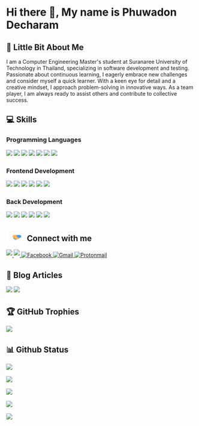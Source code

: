 # Hi there 👋, My name is Phuwadon Decharam
## 💫 Little Bit About Me

I am a Computer Engineering Master's student at Suranaree University of Technology in Thailand, specializing in software development and testing. Passionate about continuous learning, I eagerly embrace new challenges and consider myself a quick learner. With a keen eye for detail and a creative mindset, I approach problem-solving in innovative ways. As a team player, I am always ready to assist others and contribute to collective success.


## 💻 Skills
### Programming Languages
<p>
<img src="https://img.shields.io/badge/java-%23ED8B00.svg?style=for-the-badge&logo=java&logoColor=white" style="margin-bottom: 4px;" height="30px">
<img src="https://img.shields.io/badge/python-3670A0?style=for-the-badge&logo=python&logoColor=ffdd54" style="margin-bottom: 4px;" height="30px">
<img src="https://img.shields.io/badge/javascript-%23323330.svg?style=for-the-badge&logo=javascript&logoColor=%23F7DF1E" style="margin-bottom: 4px;" height="30px">
<img src="https://img.shields.io/badge/typescript-%23007ACC.svg?style=for-the-badge&logo=typescript&logoColor=white" style="margin-bottom: 4px;" height="30px">
<img src="https://img.shields.io/badge/go-%2300ADD8.svg?style=for-the-badge&logo=go&logoColor=white" style="margin-bottom: 4px;" height="30px">
<img src="https://img.shields.io/badge/php-%23777BB4.svg?style=for-the-badge&logo=php&logoColor=white" style="margin-bottom: 4px;" height="30px">
<img src="https://img.shields.io/badge/OBJECTIVE--C-%233A95E3.svg?style=for-the-badge&logo=apple&logoColor=white" style="margin-bottom: 4px;" height="30px">
</p>

### Frontend Development
<p>
<img src="https://img.shields.io/badge/bootstrap-%23563D7C.svg?style=for-the-badge&logo=bootstrap&logoColor=white" style="margin-bottom: 4px;" height="30px">
<img src="https://img.shields.io/badge/react-%2320232a.svg?style=for-the-badge&logo=react&logoColor=%2361DAFB" style="margin-bottom: 4px;" height="30px">
<img src="https://img.shields.io/badge/tailwindcss-%2338B2AC.svg?style=for-the-badge&logo=tailwind-css&logoColor=white" style="margin-bottom: 4px;" height="30px">
<img src="https://img.shields.io/badge/vuejs-%2335495e.svg?style=for-the-badge&logo=vuedotjs&logoColor=%234FC08D" style="margin-bottom: 4px;" height="30px">
<img src="https://img.shields.io/badge/angular-%23DD0031.svg?style=for-the-badge&logo=angular&logoColor=white" style="margin-bottom: 4px;" height="30px">
<img src="https://img.shields.io/badge/MUI-%230081CB.svg?style=for-the-badge&logo=mui&logoColor=white" style="margin-bottom: 4px;" height="30px">
</p>

### Back Development
<p>
<img src ="https://img.shields.io/badge/spring boot-%236DB33F.svg?&style=for-the-badge&logo=springboot&logoColor=white" style="margin-bottom: 4px;" height="30px"/>
<img src="https://img.shields.io/badge/node.js-6DA55F?style=for-the-badge&logo=node.js&logoColor=white" style="margin-bottom: 4px;" height="30px">
<img src="https://img.shields.io/badge/express.js-%23404d59.svg?style=for-the-badge&logo=express&logoColor=%2361DAFB" style="margin-bottom: 4px;" height="30px">
<img src="https://img.shields.io/badge/django-%23092E20.svg?style=for-the-badge&logo=django&logoColor=white" style="margin-bottom: 4px;" height="30px">
<img src="https://img.shields.io/badge/git-%23F05033.svg?style=for-the-badge&logo=git&logoColor=white" style="margin-bottom: 4px;" height="30px">
<img src="https://img.shields.io/badge/-Arduino-00979D?style=for-the-badge&logo=Arduino&logoColor=white" style="margin-bottom: 4px;" height="30px">
</p>

<!--
## 👥 Connect With Me
<p>
<a href="https://linkedin.com/in/phuwadon-dec"><img src="https://img.shields.io/badge/linkedin-%230077B5.svg?style=for-the-badge&logo=linkedin&logoColor=white" style="margin-bottom: 4px;" height="30px" target="_blank"></a>
</p>
-->

 ## <img src="https://github.com/phu024/phu024/blob/main/gif/Handshake.gif" width="55px"/>Connect with me  
<p>
  <a href="https://linkedin.com/in/phuwadon-dec">
    <img src="https://img.shields.io/badge/linkedin-%230077B5.svg?style=for-the-badge&logo=linkedin&logoColor=white" style="margin-bottom: 4px;" height="30px" target="_blank">
  </a>
  <a href="[https://linkedin.com/in/phuwadon-dec](https://www.instagram.com/iam.phu_)">
    <img src="https://img.shields.io/badge/Instagram-%23E4405F.svg?style=for-the-badge&logo=Instagram&logoColor=white" style="margin-bottom: 4px;" height="30px" target="_blank">
  </a>
  <a href="https://www.facebook.com/phuwadon.dec" target="_blank">
    <img alt="Facebook" src="https://img.shields.io/badge/Facebook-%231877F2.svg?style=for-the-badge&logo=Facebook&logoColor=white" style="margin-bottom: 4px;" height="30px" target="_blank">
  </a>
  <a href="mailto:phuwadon.dev@gmail.com?" target="_blank">
    <img alt="Gmail" src="https://img.shields.io/badge/Gmail-D14836?style=for-the-badge&logo=gmail&logoColor=white" style="margin-bottom: 4px;" height="30px" target="_blank">
  </a>
  <a href="mailto:phuwadon.dec@proton.me?" target="_blank">
    <img alt="Protonmail" src="https://img.shields.io/badge/ProtonMail-8B89CC?style=for-the-badge&logo=protonmail&logoColor=white" style="margin-bottom: 4px;" height="30px" target="_blank">
  </a>
</p>

<!-- ## 🌟 Github Badges -->
<p>
</p>

## 📑 Blog Articles
<p >
  <a target="_blank"href="https://dev.to/phuwadon"><img src="https://img.shields.io/badge/dev.to-%2312100E.svg?&style=for-the-badge&logo=dev.to&logoColor=white" style="margin-bottom: 4px;" height="30px"/></a>
  <a target="_blank"href="https://medium.com/@phu024"><img src="https://img.shields.io/badge/Medium%20-%231572B6.svg?&style=for-the-badge&logo=medium&logoColor=white" style="margin-bottom: 4px;" height="30px"/></a>&nbsp;&nbsp;&nbsp;
</p>

## 🏆 GitHub Trophies

<p><img src="https://github-profile-trophy.vercel.app/?username=phu024">
</p>

## 📊 Github Status

<p><img src="https://github-readme-stats.vercel.app/api?username=phu024&show_icons=true"><p>

<p><img src="https://github-readme-stats.vercel.app/api/top-langs/?username=phu024&layout=compact"><p>

<p><img src="https://metrics.lecoq.io/phu024"><p>

<p><img src="https://github-readme-streak-stats.herokuapp.com/?user=phu024"><p>

<!-- <p><img src="https://visitcount.itsvg.in/api?id=phu024&label=Profile%20Views&color=12&icon=5&pretty=true"><p> -->





![](https://komarev.com/ghpvc/?username=phu024&label=views)
